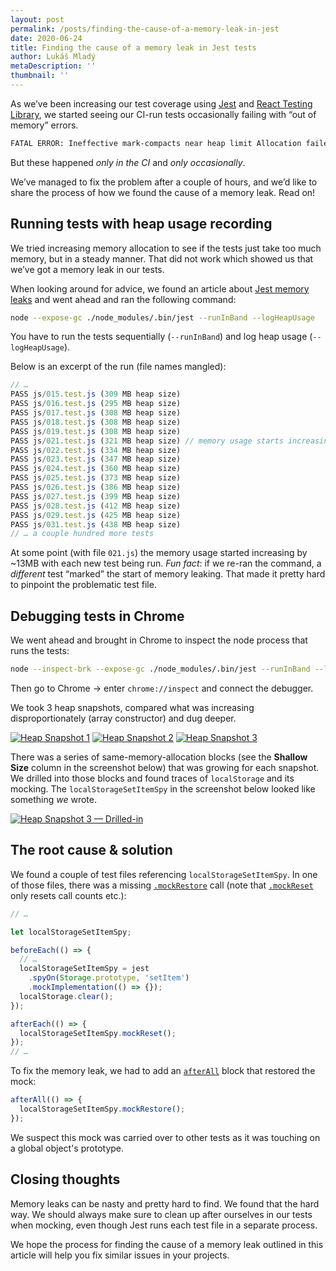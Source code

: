 ```yaml
---
layout: post
permalink: /posts/finding-the-cause-of-a-memory-leak-in-jest
date: 2020-06-24
title: Finding the cause of a memory leak in Jest tests
author: Lukáš Mladý
metaDescription: ''
thumbnail: ''
---
```


As we’ve been increasing our test coverage using [Jest](https://jestjs.io/) and [React Testing Library](https://testing-library.com/docs/react-testing-library/intro), we started seeing our CI-run tests occasionally failing with “out of memory” errors.

```.bash
FATAL ERROR: Ineffective mark-compacts near heap limit Allocation failed - JavaScript heap out of memory
```

But these happened _only in the CI_ and _only occasionally_.

We’ve managed to fix the problem after a couple of hours, and we’d like to share the process of how we found the cause of a memory leak. Read on!

## Running tests with heap usage recording

We tried increasing memory allocation to see if the tests just take too much memory, but in a steady manner. That did not work which showed us that we’ve got a memory leak in our tests.

When looking around for advice, we found an article about [Jest memory leaks](https://chanind.github.io/javascript/2019/10/12/jest-tests-memory-leak.html) and went ahead and ran the following command:

```.bash
node --expose-gc ./node_modules/.bin/jest --runInBand --logHeapUsage
```

You have to run the tests sequentially (`--runInBand`) and log heap usage (`--logHeapUsage`).

Below is an excerpt of the run (file names mangled):

```jsx
// …
PASS js/015.test.js (309 MB heap size)
PASS js/016.test.js (295 MB heap size)
PASS js/017.test.js (308 MB heap size)
PASS js/018.test.js (308 MB heap size)
PASS js/019.test.js (308 MB heap size)
PASS js/021.test.js (321 MB heap size) // memory usage starts increasing
PASS js/022.test.js (334 MB heap size)
PASS js/023.test.js (347 MB heap size)
PASS js/024.test.js (360 MB heap size)
PASS js/025.test.js (373 MB heap size)
PASS js/026.test.js (386 MB heap size)
PASS js/027.test.js (399 MB heap size)
PASS js/028.test.js (412 MB heap size)
PASS js/029.test.js (425 MB heap size)
PASS js/031.test.js (438 MB heap size)
// … a couple hundred more tests
```

At some point (with file `021.js`) the memory usage started increasing by ~13MB with each new test being run. _Fun fact_: if we re-ran the command, a _different_ test “marked” the start of memory leaking. That made it pretty hard to pinpoint the problematic test file.

## Debugging tests in Chrome

We went ahead and brought in Chrome to inspect the node process that runs the tests:

```.bash
node --inspect-brk --expose-gc ./node_modules/.bin/jest --runInBand --logHeapUsage
```

Then go to Chrome -> enter `chrome://inspect` and connect the debugger.

We took 3 heap snapshots, compared what was increasing disproportionately (array constructor) and dug deeper.

[![Heap Snapshot 1](/assets/heap-snapshot-1.png)](/assets/heap-snapshot-1.png)
[![Heap Snapshot 2](/assets/heap-snapshot-2.png)](/assets/heap-snapshot-2.png)
[![Heap Snapshot 3](/assets/heap-snapshot-3.png)](/assets/heap-snapshot-3.png)

There was a series of same-memory-allocation blocks (see the **Shallow Size** column in the screenshot below) that was growing for each snapshot. We drilled into those blocks and found traces of `localStorage` and its mocking. The `localStorageSetItemSpy` in the screenshot below looked like something _we_ wrote.

[![Heap Snapshot 3 — Drilled-in](/assets/heap-snapshot-3-drilled-in.png)](/assets/heap-snapshot-3-drilled-in.png)

## The root cause & solution

We found a couple of test files referencing `localStorageSetItemSpy`.
In one of those files, there was a missing [`.mockRestore`](https://jestjs.io/docs/en/mock-function-api#mockfnmockrestore) call (note that [`.mockReset`](https://jestjs.io/docs/en/mock-function-api#mockfnmockreset) only resets call counts etc.):

```jsx
// …

let localStorageSetItemSpy;

beforeEach(() => {
  // …
  localStorageSetItemSpy = jest
    .spyOn(Storage.prototype, 'setItem')
    .mockImplementation(() => {});
  localStorage.clear();
});

afterEach(() => {
  localStorageSetItemSpy.mockReset();
});
// …
```

To fix the memory leak, we had to add an [`afterAll`](https://jestjs.io/docs/en/api#afterallfn-timeout) block that restored the mock:

```jsx
afterAll(() => {
  localStorageSetItemSpy.mockRestore();
});
```

We suspect this mock was carried over to other tests as it was touching on a global object's prototype.

## Closing thoughts

Memory leaks can be nasty and pretty hard to find. We found that the hard way. We should always make sure to clean up after ourselves in our tests when mocking, even though Jest runs each test file in a separate process.

We hope the process for finding the cause of a memory leak outlined in this article will help you fix similar issues in your projects.
